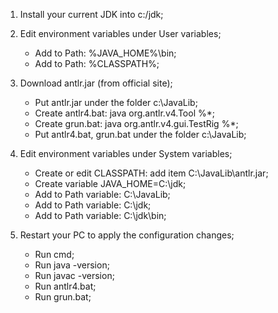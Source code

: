

1. Install your current JDK into c:/jdk;

2. Edit environment variables under User variables;
   - Add to Path: %JAVA_HOME%\bin;
   - Add to Path: %CLASSPATH%;
   
3. Download antlr.jar (from official site);
   - Put antlr.jar under the folder c:\JavaLib\;
   - Create antlr4.bat: java org.antlr.v4.Tool %*;
   - Create grun.bat: java org.antlr.v4.gui.TestRig %*;
   - Put antlr4.bat, grun.bat under the folder c:\JavaLib\;

4. Edit environment variables under System variables;
   - Create or edit CLASSPATH: add item C:\JavaLib\antlr.jar;
   - Create variable JAVA_HOME=C:\jdk;
   - Add to Path variable: C:\JavaLib;
   - Add to Path variable: C:\jdk;
   - Add to Path variable: C:\jdk\bin;
   
5. Restart your PC to apply the configuration changes;
   - Run cmd;
   - Run java -version;
   - Run javac -version;
   - Run antlr4.bat;
   - Run grun.bat;